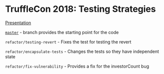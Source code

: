 # TruffleCon 2018: Testing Strategies

[Presentation](https://github.com/iamchrissmith/trufflecon-2018-testing-strategies/blob/master/TruffleCon%20-%20Testing%20Strategies.pdf)

[`master`](https://github.com/iamchrissmith/trufflecon-2018-testing-strategies/tree/master) - branch provides the starting point for the code

`refactor/testing-revert` - Fixes the test for testing the revert 

`refactor/encapsulate-tests` - Changes the tests so they have independent state

`refactor/fix-vulnerability` - Provides a fix for the investorCount bug
